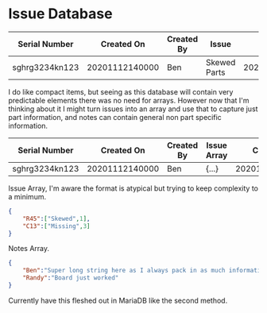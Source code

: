 # Issue Database

Serial Number | Created On | Created By | Issue | ClosedOn | Closed By | Notes
------------- | ---------- | ---------- | ----- | -------- | --------- | -----
sghrg3234kn123 | 20201112140000 | Ben | Skewed Parts | 20201113124500 | Ben | Fixed

I do like compact items, but seeing as this database will contain very predictable elements there was no need for arrays. However now that I'm thinking about it I might turn issues into an array and use that to capture just part information, and notes can contain general non part specific information.


Serial Number | Created On | Created By | Issue Array | ClosedOn | Closed By | Notes Array
------------- | ---------- | ---------- | ----- | -------- | --------- | -----
sghrg3234kn123 | 20201112140000 | Ben | {...} | 20201113124500 | Ben | {...}

Issue Array, I'm aware the format is atypical but trying to keep complexity to a minimum.
```json
{
    "R45":["Skewed",1],
    "C13":["Missing",3]
}
```

Notes Array.
```json
{
    "Ben":"Super long string here as I always pack in as much information as technically allowed",
    "Randy":"Board just worked"
}
```

Currently have this fleshed out in MariaDB like the second method.
